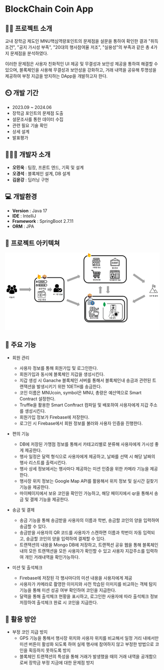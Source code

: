 # BlockChain Coin App
## 👨‍🏫 프로젝트 소개
교내 장학금 제도인 MNU핵심역량포인트의 문제점을 설문을 통하여 확인한 결과 "취득 조건", "공지 가시성 부족", "20대의 행사참여율 저조", "실용성"의 부족과 같은 총 4가지 문제점을 분석하였다.

이러한 문제점은 사용자 친화적인 UI 제공 및 무결성과 보안성 제공을 통하여 해결할 수 있으며, 블록체인을 사용해 무결성과 보안성을 강화하고, 거래 내역을 공유해 투명성을 제공하여 부정 지급을 방지하는 DApp을 개발하고자 한다.

## ⏲️ 개발 기간 
- 2023.09 ~ 2024.06
- 장학금 포인트의 문제점 도출
- 설문조사를 통한 데이터 수집
- 관련 필요 기술 확인
- 상세 설계
- 발표평가
  
## 🧑‍🤝‍🧑 개발자 소개 
- **오민욱** : 팀장, 프론트 엔드, 기획 및 설계
- **오경석** : 블록체인 설계, DB 설계
- **김윤강** : 딥러닝 구현
  

## 💻 개발환경
- **Version** : Java 17
- **IDE** : IntelliJ
- **Framework** : SpringBoot 2.7.11
- **ORM** : JPA


## 📝 프로젝트 아키텍쳐
![프로젝트 아키텍쳐](https://github.com/dhalsdnr08/BlockChain-Coin-APP/blob/main/setting/%EC%A0%84%EC%B2%B4%EC%84%A4%EA%B3%84.png)

## 📌 주요 기능
- 회원 관리
  - 사용자 정보를 통해 회원가입 및 로그인한다.
  - 회원가입과 동시에 블록체인 지갑을 생성시킨다.
  - 지갑 생성 시 Ganache 블록체인 서버를 통해서 블록체인내 송금과 관련된 트랜잭션을 발생시키기 위한 10ETH를 송금한다.
  - 코인 이름은 MNUcoin, symbol은 MNU, 총량은 예산액으로 Smart Contract 설정한다.
  - Truffle을 활용한 Smart Conftract 컴파일 및 배포하여 사용자에게 지갑 주소를 생성시킨다.
  - 회원가입 정보가 Firebase에 저장한다.
  - 로그인 시 Firebase에서 회원 정보를 불러와 사용자 인증을 진행한다.
- 편의 기능
  - DB에 저장된 가맹점 정보를 통해서 카테고리별로 분류해 사용자에게 가시성 좋게 제공한다.
  - 행사 일정은 달력 형식으로 사용자에게 제공하고, 날짜를 선택 시 해당 날짜의 행사 리스트를 출력시킨다.
  - 행사 상세 정보에서는 행사마다 제공하는 미션 인증을 위한 카메라 기능을 제공한다.
  - 행사장 위치 정보는 Google Map API를 활용해서 위치 정보 및 실시간 길찾기 기능을 제공한다.
  - 마이페이지에서 보유 코인을 확인인 가능하고, 해당 페이지에서 qr을 통해서 송금 및 결제 기능을 제공한다.
 
- 송금 및 결제
  - 송금 기능을 통해 송금받을 사용자의 이름과 학번, 송금할 코인의 양을 입력하여 송금할 수 있다.
  - 송금받을 사용자의 QR 코드를 사용자가 스캔하면 이름과 학번이 자동 입력되고, 송금할 코인의 양을 입력하여 결제할 수 있다.
  - 트랜잭션의 내용을 Mongo DB에 저장하고, 트랜잭션 공유 웹을 통해 블록체인 내의 모든 트랜잭션을 모든 사용자가 확인할 수 있고 사용자 지갑주소를 입력하여 개인 거래내역을 확인가능하다.

- 미션 및 출석체크
  - Firebase에 저장된 각 행사마다의 미션 내용을 사용자에게 제공
  - 사용자가 카메라로 촬영한 이미지와 사전 학습된 이미지를 비교하는 객체 탐지 기능을 통해 미션 성공 여부 확인하여 코인을 지급한다.
  - 달력을 통해 출석체크 현황을 표시하고, 로그인한 사용자에 따라 출석체크 정보 저장하여 출석체크 완료 시 코인을 지급한다.
 
## 📌 활용 방안
- 부정 코인 지급 방지
  - GPS 기능을 통해서 행사장 위치와 사용자 위치를 비교해서 일정 거리 내에서만 미션 버튼이 활성화 되도록 하여 실제 행사에 참여하지 않고 부정한 방법으로 코인을 획등하지 못하도록 방지
  - 블록체인 트랜잭션의 특성을 통해 거래가 발생했을 때의 거래 내역을 공개함으로써 장학금 부정 지금에 대한 문제점 방지
